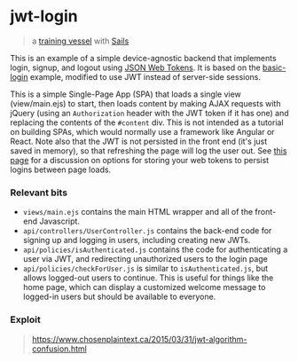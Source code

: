 # jwt-login

> a [training vessel](https://github.com/sails101) with [Sails](http://sailsjs.org)

This is an example of a simple device-agnostic backend that implements login, signup, and logout using [JSON Web Tokens](https://jwt.io/introduction/).  It is based on the [basic-login](https://github.com/sails101/basic-login) example, modified to use JWT instead of server-side sessions.

This is a simple Single-Page App (SPA) that loads a single view (view/main.ejs) to start, then loads content by making AJAX requests with jQuery (using an `Authorization` header with the JWT token if it has one) and replacing the contents of the `#content` div.  This is not intended as a tutorial on building SPAs, which would normally use a framework like Angular or React.  Note also that the JWT is not persisted in the front end (it's just saved in memory), so that refreshing the page will log the user out.  See [this page](https://stormpath.com/blog/where-to-store-your-jwts-cookies-vs-html5-web-storage/) for a discussion on options for storing your web tokens to persist logins between page loads.

### Relevant bits

* `views/main.ejs` contains the main HTML wrapper and all of the front-end Javascript.
* `api/controllers/UserController.js` contains the back-end code for signing up and logging in users, including creating new JWTs.
* `api/policies/isAuthenticated.js` contains the code for authenticating a user via JWT, and redirecting unauthorized users to the login page
* `api/policies/checkForUser.js` is similar to `isAuthenticated.js`, but allows logged-out users to continue.  This is useful for things like the home page, which can display a customized welcome message to logged-in users but should be available to everyone.


### Exploit

> https://www.chosenplaintext.ca/2015/03/31/jwt-algorithm-confusion.html
